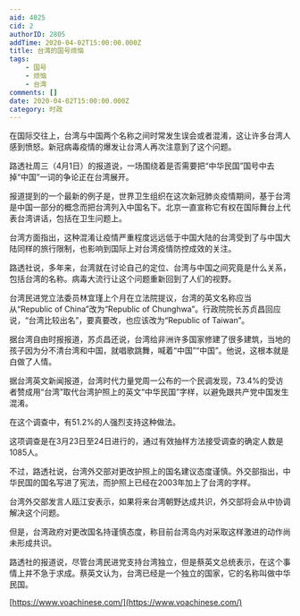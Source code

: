 ```yaml
---
aid: 4025
cid: 2
authorID: 2805
addTime: 2020-04-02T15:00:00.000Z
title: 台湾的国号烦恼
tags:
    - 国号
    - 烦恼
    - 台湾
comments: []
date: 2020-04-02T15:00:00.000Z
category: 时政
---
```


在国际交往上，台湾与中国两个名称之间时常发生误会或者混淆，这让许多台湾人感到愤怒。新冠病毒疫情的爆发让台湾人再次注意到了这个问题。

路透社周三（4月1日）的报道说，一场围绕着是否需要把“中华民国”国号中去掉“中国”一词的争论正在台湾展开。

报道提到的一个最新的例子是，世界卫生组织在这次新冠肺炎疫情期间，基于台湾是中国一部分的概念而把台湾列入中国名下。北京一直宣称它有权在国际舞台上代表台湾讲话，包括在卫生问题上。

台湾方面指出，这种混淆让疫情严重程度远远低于中国大陆的台湾受到了与中国大陆同样的旅行限制，也影响到国际上对台湾疫情防控成效的关注。

路透社说，多年来，台湾就在讨论自己的定位、台湾与中国之间究竟是什么关系，包括台湾的名称。病毒大流行让这个问题重新回到了人们的视野。

台湾民进党立法委员林宜瑾上个月在立法院提议，台湾的英文名称应当从“Republic of China”改为“Republic of Chunghwa”。行政院院长苏贞昌回应说，“台湾比较出名”，要真要改，也应该改为“Republic of Taiwan”。

据台湾自由时报报道，苏贞昌还说，台湾给非洲许多国家修建了很多建筑，当地的孩子因为分不清台湾和中国，就唱歌跳舞，喊着“中国”“中国”。他说，这根本就是白做了人情。

据台湾英文新闻报道，台湾时代力量党周一公布的一个民调发现，73.4%的受访者赞成用“台湾”取代台湾护照上的英文“中华民国”字样，以避免跟共产党中国发生混淆。

在这个调查中，有51.2%的人强烈支持这种做法。

这项调查是在3月23日至24日进行的，通过有效抽样方法接受调查的确定人数是1085人。

不过，路透社说，台湾外交部对更改护照上的国名建议态度谨慎。外交部指出，中华民国的国名写进了宪法，而护照上已经在2003年加上了台湾的字样。

台湾外交部发言人瓯江安表示，如果将来台湾朝野达成共识，外交部将会从中协调解决这个问题。

但是，台湾政府对更改国名持谨慎态度，称目前台湾岛内对采取这样激进的动作尚未形成共识。

路透社的报道说，尽管台湾民进党支持台湾独立，但是蔡英文总统表示，在这个事情上并不急于求成。蔡英文认为，台湾已经是一个独立的国家，它的名称叫做中华民国。

[https://www.voachinese.com/](https://www.voachinese.com/)
